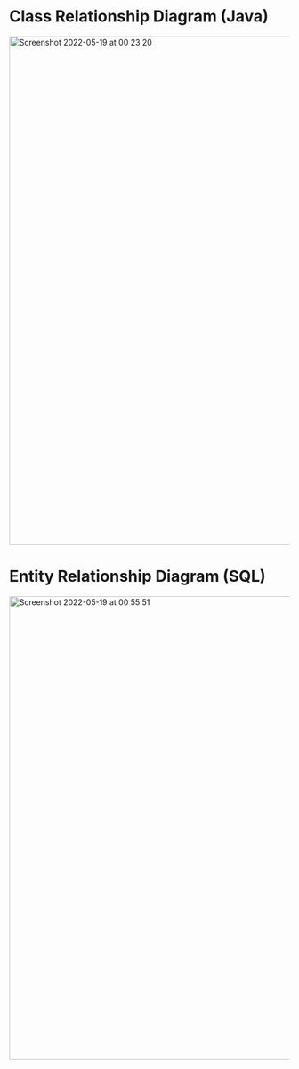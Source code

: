 # Class Relationship Diagram (Java)

<img width="912" alt="Screenshot 2022-05-19 at 00 23 20" src="https://user-images.githubusercontent.com/67974517/169171170-5d965cb1-de77-4292-bfa1-c5824e3ec422.png">

# Entity Relationship Diagram (SQL)

<img width="831" alt="Screenshot 2022-05-19 at 00 55 51" src="https://user-images.githubusercontent.com/67974517/169174083-9fa78732-17c7-4503-b818-ddc5fd183c9f.png">
